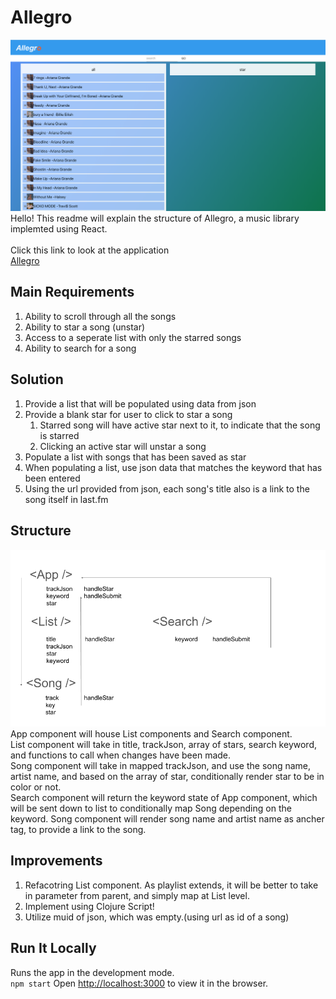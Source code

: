 # Allegro

![alt Allegro-landing.png](./readme-material/Allegro-landing.png "Allegro-landing")
Hello! This readme will explain the structure of Allegro, a music library implemted using React.<br>
<br>
Click this link to look at the application<br>
[Allegro](https://christttto.github.io/music-library/)<br>

## Main Requirements

1. Ability to scroll through all the songs
2. Ability to star a song (unstar)
3. Access to a seperate list with only the starred songs
4. Ability to search for a song

## Solution

1. Provide a list that will be populated using data from json
2. Provide a blank star for user to click to star a song
   1. Starred song will have active star next to it, to indicate that the song is starred
   2. Clicking an active star will unstar a song
3. Populate a list with songs that has been saved as star
4. When populating a list, use json data that matches the keyword that has been entered
5. Using the url provided from json, each song's title also is a link to the song itself in last.fm

## Structure

![alt structure.png](./readme-material/structure.png "structure diagram")
App component will house List components and Search component.  
List component will take in title, trackJson, array of stars, search keyword, and functions to call when changes have been made.  
Song component will take in mapped trackJson, and use the song name, artist name, and based on the array of star, conditionally render star to be in color or not.  
Search component will return the keyword state of App component, which will be sent down to list to conditionally map Song depending on the keyword.
Song component will render song name and artist name as ancher tag, to provide a link to the song.

## Improvements

1. Refacotring List component. As playlist extends, it will be better to take in parameter from parent, and simply map at List level.
2. Implement using Clojure Script!
3. Utilize muid of json, which was empty.(using url as id of a song)

## Run It Locally

Runs the app in the development mode.<br>
`npm start`
Open [http://localhost:3000](http://localhost:3000) to view it in the browser.
